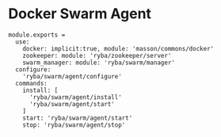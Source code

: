 
# Docker Swarm Agent

    module.exports =
      use:
        docker: implicit:true, module: 'masson/commons/docker'
        zookeeper: module: 'ryba/zookeeper/server'
        swarm_manager: module: 'ryba/swarm/manager'
      configure:
        'ryba/swarm/agent/configure'
      commands:
        install: [
          'ryba/swarm/agent/install'
          'ryba/swarm/agent/start'
        ]
        start: 'ryba/swarm/agent/start'
        stop: 'ryba/swarm/agent/stop'

